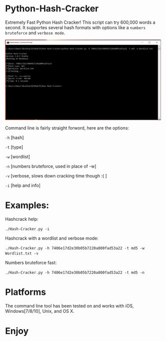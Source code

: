 # Python-Hash-Cracker
Extremely Fast Python Hash Cracker! This script can try 600,000 words a second.
It supportes several hash formats with options like a `numbers bruteforce` and `verbose mode`.

![Alt text](img2.JPG?raw=true "Screenshot")

Command line is fairly straight forword, here are the options:

`-h` [hash]

`-t` [type]

`-w` [wordlist]

`-n` [numbers bruteforce, used in place of -w]

`-v` [verbose, slows down cracking time though :( ]

`-i` [help and info]

# Examples:
Hashcrack help:

`./Hash-Cracker.py -i`

Hashcrack with a wordlist and verbose mode:

`./Hash-Cracker.py -h 7406e17d2e30b05b7220a800fad53a22 -t md5 -w Wordlist.txt -v`

Numbers bruteforce fast:

`./Hash-Cracker.py -h 7406e17d2e30b05b7220a800fad53a22 -t md5 -n`

# Platforms
The command line tool has been tested on and works with iOS, Windows[7/8/10], Unix, and OS X.

# Enjoy

